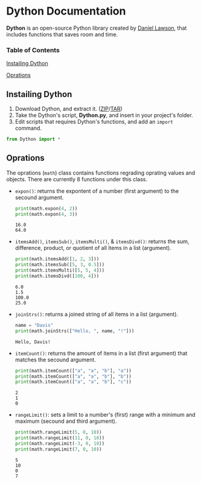 # Dython Documentation
**Dython** is an open-source Python library created by [Daniel Lawson](https://github.com/Sombrero64), that includes functions that saves room and time.

### Table of Contents

[Instailing Dython](#instailing-dython)

[Oprations](#oprations)

## Instailing Dython
1. Download Dython, and extract it. ([ZIP](https://github.com/Sombrero64/Dython/zipball/master)/[TAR](https://github.com/Sombrero64/Dython/tarball/master))
2. Take the Dython's script, **Dython.py**, and insert in your project's folder.
3. Edit scripts that requires Dython's functions, and add an `import` command.

```py
from Dython import *
```

## Oprations
The oprations (`math`) class contains functions regrading oprating values and objects. There are currently 8 functions under this class.

- `expon()`: returns the expontent of a number (first argument) to the secound argument.

  ```py
  print(math.expon(4, 2))
  print(math.expon(4, 3))
  ```
  ```
  16.0
  64.0
  ```
  
- `itemsAdd()`, `itemsSub()`, `itemsMulti()`, & `itemsDivd()`: returns the sum, difference, product, or quotient of all items in a list (argument).

  ```py
  print(math.itemsAdd([1, 2, 3]))
  print(math.itemsSub([5, 3, 0.5]))
  print(math.itemsMulti([5, 5, 4]))
  print(math.itemsDivd([100, 4]))
  ```
  ```
  6.0
  1.5
  100.0
  25.0
  ```
  
- `joinStrs()`: returns a joined string of all items in a list (argument).

  ```py
  name = "Davis"
  print(math.joinStrs(["Hello, ", name, "!"]))
  ```
  ```
  Hello, Davis!
  ```
  
- `itemCount()`: returns the amount of items in a list (first argument) that matches the secound argument.

  ```py
  print(math.itemCount(["a", "a", "b"], "a"))
  print(math.itemCount(["a", "a", "b"], "b"))
  print(math.itemCount(["a", "a", "b"], "c"))
  ```
  ```
  2
  1
  0
  ```
  
- `rangeLimit()`: sets a limit to a number's (first) range with a minimum and maximum (secound and third argument).

  ```py
  print(math.rangeLimit(5, 0, 10))
  print(math.rangeLimit(11, 0, 10))
  print(math.rangeLimit(-3, 0, 10))
  print(math.rangeLimit(7, 0, 10))
  ```
  ```
  5
  10
  0
  7
  ```

